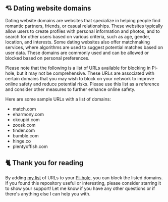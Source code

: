 ## 💘 Dating website domains
Dating website domains are websites that specialize in helping people find romantic partners, friends, or casual relationships.
These websites typically allow users to create profiles with personal information and photos, and to search for other users based on various criteria, such as age, gender, location, and interests.
Some dating websites also offer matchmaking services, where algorithms are used to suggest potential matches based on user data.
These domains are commonly used and can be allowed or blocked based on personal preferences.

Please note that the following is a list of URLs available for blocking in Pi-hole, but it may not be comprehensive.
These URLs are associated with certain domains that you may wish to block on your network to improve online safety and reduce potential risks.
Please use this list as a reference and consider other measures to further enhance online safety.

Here are some sample URLs with a list of domains:
- match.com
- eharmony.com
- okcupid.com
- zoosk.com
- tinder.com
- bumble.com
- hinge.co
- plentyoffish.com

## 🐈 Thank you for reading
By adding [my list](../../List.md) of URLs to your [Pi-hole](../What%20is%20Pi-hole.md), you can block the listed domains.
If you found this repository useful or interesting, please consider starring it to show your support!
Let me know if you have any other questions or if there's anything else I can help you with.